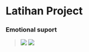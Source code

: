 # Latihan Project

### Emotional suport

> ![](https://gifdb.com/images/high/toga-himiko-mha-posing-talking-1ulhe0p59tjkon94.gif)
> ![](https://cdn.idntimes.com/content-images/community/2020/09/himiko-toga-copy-960x540-3e4ef4cd747ba2e540a403188aa8a02d_600x400.png)
